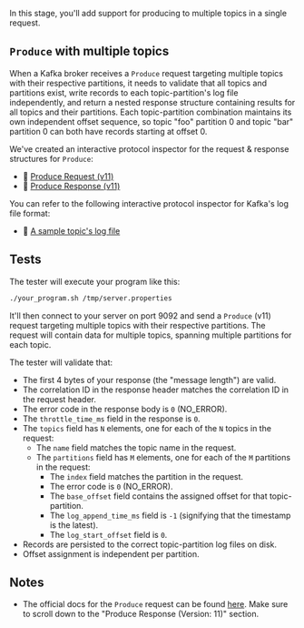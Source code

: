 In this stage, you'll add support for producing to multiple topics in a single request.

## `Produce` with multiple topics

When a Kafka broker receives a `Produce` request targeting multiple topics with their respective partitions, it needs to validate that all topics and partitions exist, write records to each topic-partition's log file independently, and return a nested response structure containing results for all topics and their partitions. Each topic-partition combination maintains its own independent offset sequence, so topic "foo" partition 0 and topic "bar" partition 0 can both have records starting at offset 0.

We've created an interactive protocol inspector for the request & response structures for `Produce`:

- 🔎 [Produce Request (v11)](https://binspec.org/kafka-produce-request-v11)
- 🔎 [Produce Response (v11)](https://binspec.org/kafka-produce-response-v11)

You can refer to the following interactive protocol inspector for Kafka's log file format:
- 🔎 [A sample topic's log file](https://binspec.org/kafka-topic-log)

## Tests

The tester will execute your program like this:

```bash
./your_program.sh /tmp/server.properties
```

It'll then connect to your server on port 9092 and send a `Produce` (v11) request targeting multiple topics with their respective partitions. The request will contain data for multiple topics, spanning multiple partitions for each topic. 

The tester will validate that:

- The first 4 bytes of your response (the "message length") are valid.
- The correlation ID in the response header matches the correlation ID in the request header.
- The error code in the response body is `0` (NO_ERROR).
- The `throttle_time_ms` field in the response is `0`.
- The `topics` field has `N` elements, one for each of the `N` topics in the request:
  - The `name` field matches the topic name in the request.
  - The `partitions` field has `M` elements, one for each of the `M` partitions in the request:
    - The `index` field matches the partition in the request.
    - The error code is `0` (NO_ERROR).
    - The `base_offset` field contains the assigned offset for that topic-partition.
    - The `log_append_time_ms` field is `-1` (signifying that the timestamp is the latest).
    - The `log_start_offset` field is `0`.
- Records are persisted to the correct topic-partition log files on disk.
- Offset assignment is independent per partition.

## Notes

- The official docs for the `Produce` request can be found [here](https://kafka.apache.org/protocol.html#The_Messages_Produce). Make sure to scroll down to the "Produce Response (Version: 11)" section.
